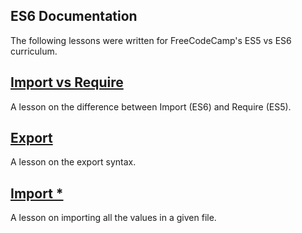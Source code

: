 ## ES6 Documentation
The following lessons were written for FreeCodeCamp's ES5 vs ES6 curriculum.

## [Import vs Require](https://github.com/silvestrijonathan/ES6_Curriculum/blob/master/import_vs_require.md)
A lesson on the difference between Import (ES6) and Require (ES5).

## [Export](https://github.com/silvestrijonathan/ES6_Curriculum/blob/master/export.md)
A lesson on the export syntax.

## [Import *](https://github.com/silvestrijonathan/ES6_Curriculum/blob/master/import_all.md)
A lesson on importing all the values in a given file.